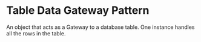 # Table Data Gateway Pattern

An object that acts as a Gateway to a database table. One instance handles all the rows in the table.
